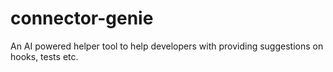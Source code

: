 # connector-genie
An AI powered helper tool to help developers with providing suggestions on hooks, tests etc.
